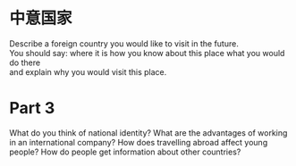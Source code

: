 # 中意国家  

Describe a foreign country you would like to visit in the future.   
You should say: where it is how you know about this place what you would do there   
and explain why you would visit this place.  

# Part 3  

What do you think of national identity? What are the advantages of working in an international company? How does travelling abroad affect young people? How do people get information about other countries?  

